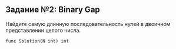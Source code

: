 ## Задание №2: Binary Gap

Найдите самую длинную последовательность нулей в двоичном представлении целого числа.

`func Solution(N int) int`